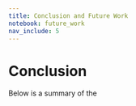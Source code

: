```yaml
---
title: Conclusion and Future Work
notebook: future_work
nav_include: 5
---
```






# Conclusion
Below is a summary of the 